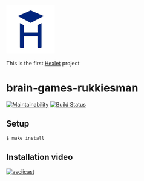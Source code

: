 ##
[![Hexlet Ltd. logo](https://raw.githubusercontent.com/Hexlet/hexletguides.github.io/master/images/hexlet_logo128.png)](https://ru.hexlet.io/pages/about?utm_source=github&utm_medium=link&utm_campaign=nodejs-package)

This is the first [Hexlet](https://ru.hexlet.io) project
##

# brain-games-rukkiesman

[![Maintainability](https://api.codeclimate.com/v1/badges/12b1932a3601cd810971/maintainability)](https://codeclimate.com/github/RukkiesMan/project-lvl1-s356/maintainability)
[![Build Status](https://travis-ci.com/RukkiesMan/project-lvl1-s356.svg?branch=master)](https://travis-ci.com/RukkiesMan/project-lvl1-s356)

## Setup

```sh
$ make install
```

## Installation video
[![asciicast](https://asciinema.org/a/seDMGM0KxapGbMC51jqDlAGjY.png)](https://asciinema.org/a/seDMGM0KxapGbMC51jqDlAGjY)
